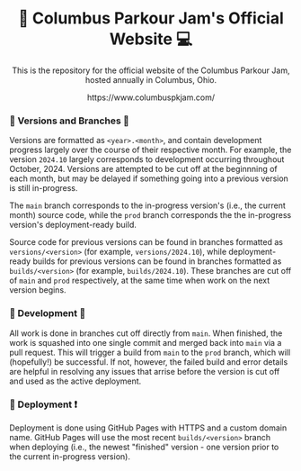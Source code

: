 <h1 align="center">🏃 Columbus Parkour Jam's Official Website 💻</h1>
<p align="center">This is the repository for the official website of the Columbus Parkour Jam, hosted annually in Columbus, Ohio.


<p align="center">https://www.columbuspkjam.com/</p>

### 📓 Versions and Branches 🌳
Versions are formatted as `<year>.<month>`, and contain development progress largely over the course of their respective month. For example, the version `2024.10` largely corresponds to development occurring throughout October, 2024. Versions are attempted to be cut off at the beginnning of each month, but may be delayed if something going into a previous version is still in-progress.

The `main` branch corresponds to the in-progress version's (i.e., the current month) source code, while the `prod` branch corresponds the the in-progress version's deployment-ready build.

Source code for previous versions can be found in branches formatted as `versions/<version>` (for example, `versions/2024.10`), while deployment-ready builds for previous versions can be found in branches formatted as `builds/<version>` (for example, `builds/2024.10`). These branches are cut off of `main` and `prod` respectively, at the same time when work on the next version begins.

### 🔨 Development 🚧
All work is done in branches cut off directly from `main`. When finished, the work is squashed into one single commit and merged back into `main` via a pull request. This will trigger a build from `main` to the `prod` branch, which will (hopefully!) be successful. If not, however, the failed build and error details are helpful in resolving any issues that arrise before the version is cut off and used as the active deployment.

### 🚨 Deployment ❗
Deployment is done using GitHub Pages with HTTPS and a custom domain name. GitHub Pages will use the most recent `builds/<version>` branch when deploying (i.e., the newest "finished" version - one version prior to the current in-progress version).

